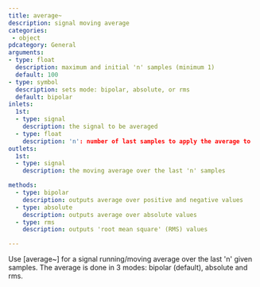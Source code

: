 ```yaml
---
title: average~
description: signal moving average
categories:
 - object
pdcategory: General
arguments:
- type: float
  description: maximum and initial 'n' samples (minimum 1)
  default: 100
- type: symbol
  description: sets mode: bipolar, absolute, or rms
  default: bipolar
inlets:
  1st:
  - type: signal
    description: the signal to be averaged
  - type: float
    description: 'n': number of last samples to apply the average to
outlets:
  1st:
  - type: signal
    description: the moving average over the last 'n' samples

methods:
  - type: bipolar
    description: outputs average over positive and negative values
  - type: absolute
    description: outputs average over absolute values
  - type: rms
    description: outputs 'root mean square' (RMS) values

---
```


Use [average~] for a signal running/moving average over the last 'n' given samples. The average is done in 3 modes: bipolar (default), absolute and rms.

